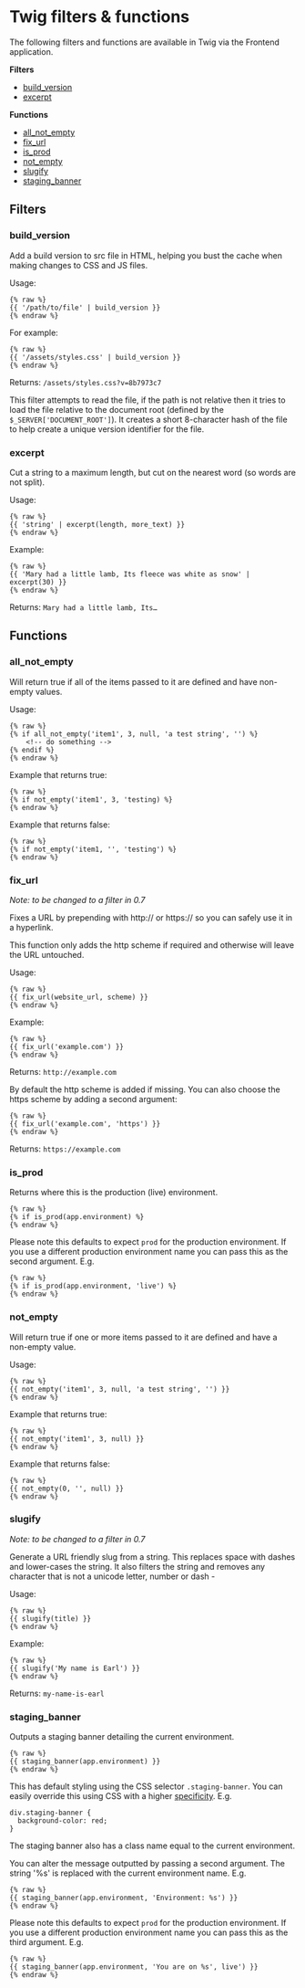 # Twig filters & functions

The following filters and functions are available in Twig via the Frontend application.

**Filters**
* [build_version](#build_version)
* [excerpt](#excerpt)

**Functions**
* [all_not_empty](#all_not_empty)
* [fix_url](#fix_url)
* [is_prod](#is_prod)
* [not_empty](#not_empty)
* [slugify](#slugify)
* [staging_banner](#staging_banner)

## Filters

### build_version

Add a build version to src file in HTML, helping you bust the cache when making changes to CSS and JS files. 

Usage:

```
{% raw %}
{{ '/path/to/file' | build_version }}
{% endraw %}
```

For example:

```
{% raw %}
{{ '/assets/styles.css' | build_version }}
{% endraw %}
```

Returns: `/assets/styles.css?v=8b7973c7`

This filter attempts to read the file, if the path is not relative then it tries to load the file relative to the 
document root (defined by the `$_SERVER['DOCUMENT_ROOT']`). It creates a short 8-character hash of the file to help 
create a unique version identifier for the file.

### excerpt

Cut a string to a maximum length, but cut on the nearest word (so words are not split).

Usage:
``` 
{% raw %}
{{ 'string' | excerpt(length, more_text) }}
{% endraw %}
``` 

Example:
``` 
{% raw %}
{{ 'Mary had a little lamb, Its fleece was white as snow' | excerpt(30) }}
{% endraw %}
``` 

Returns: `Mary had a little lamb, Its…`

## Functions

### all_not_empty

Will return true if all of the items passed to it are defined and have non-empty values.

Usage:

```
{% raw %}
{% if all_not_empty('item1', 3, null, 'a test string', '') %}
    <!-- do something -->
{% endif %}
{% endraw %}
```

Example that returns true:
```
{% raw %}
{% if not_empty('item1', 3, 'testing) %}
{% endraw %}
```

Example that returns false:
```
{% raw %}
{% if not_empty('item1, '', 'testing') %}
{% endraw %}
```
     
### fix_url

_Note: to be changed to a filter in 0.7_

Fixes a URL by prepending with http:// or https:// so you can safely use it in a hyperlink. 

This function only adds the http scheme if required and otherwise will leave the URL untouched.

Usage:

```
{% raw %}
{{ fix_url(website_url, scheme) }}
{% endraw %}
```

Example:
```
{% raw %}
{{ fix_url('example.com') }}
{% endraw %}
```

Returns: `http://example.com`

By default the http scheme is added if missing. You can also choose the https scheme by adding a second argument:

```
{% raw %}
{{ fix_url('example.com', 'https') }}
{% endraw %}
```

Returns: `https://example.com`

### is_prod

Returns where this is the production (live) environment. 
 
```
{% raw %}
{% if is_prod(app.environment) %}
{% endraw %}
```

Please note this defaults to expect `prod`  for the production environment. If you use a different production environment 
name you can pass this as the second argument. E.g. 

```
{% raw %}
{% if is_prod(app.environment, 'live') %}
{% endraw %}
```

### not_empty

Will return true if one or more items passed to it are defined and have a non-empty value.

Usage:

```
{% raw %}
{{ not_empty('item1', 3, null, 'a test string', '') }}
{% endraw %}
```

Example that returns true:

```
{% raw %}
{{ not_empty('item1', 3, null) }}
{% endraw %}
```

Example that returns false:

```
{% raw %}
{{ not_empty(0, '', null) }}
{% endraw %}
```

### slugify

_Note: to be changed to a filter in 0.7_

Generate a URL friendly slug from a string. This replaces space with dashes and lower-cases the string. It also filters 
the string and removes any character that is not a unicode letter, number or dash -

Usage:

```
{% raw %}
{{ slugify(title) }}
{% endraw %}
```

Example:

```
{% raw %}
{{ slugify('My name is Earl') }}
{% endraw %}
```

Returns: `my-name-is-earl`

### staging_banner

Outputs a staging banner detailing the current environment. 

```
{% raw %}
{{ staging_banner(app.environment) }}
{% endraw %}
```

This has default styling using the CSS selector `.staging-banner`. You can easily 
override this using CSS with a higher [specificity](https://specifishity.com/). E.g.
  
```
div.staging-banner {
  background-color: red;
}
```

The staging banner also has a class name equal to the current environment.

You can alter the message outputted by passing a second argument. The string '%s' is replaced with the current environment 
name. E.g.

```
{% raw %}
{{ staging_banner(app.environment, 'Environment: %s') }}
{% endraw %}
```

Please note this defaults to expect `prod`  for the production environment. If you use a different production environment 
name you can pass this as the third argument. E.g. 

```
{% raw %}
{{ staging_banner(app.environment, 'You are on %s', live') }}
{% endraw %}
```
